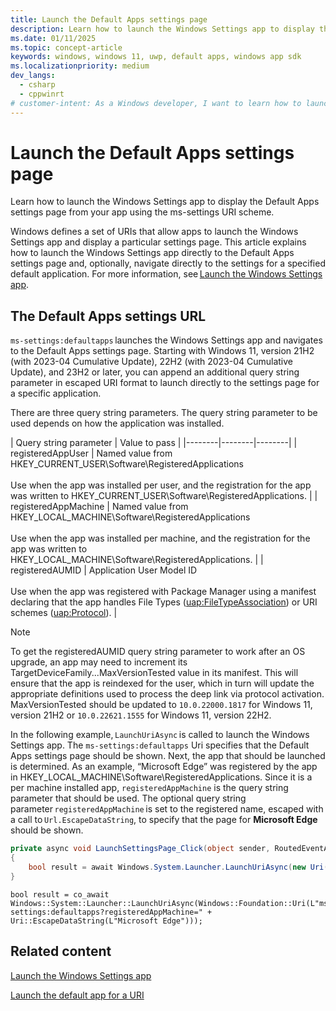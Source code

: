 ```yaml
---
title: Launch the Default Apps settings page
description: Learn how to launch the Windows Settings app to display the Default Apps settings page from your app using the ms-settings URI scheme.
ms.date: 01/11/2025
ms.topic: concept-article
keywords: windows, windows 11, uwp, default apps, windows app sdk
ms.localizationpriority: medium
dev_langs:
  - csharp
  - cppwinrt
# customer-intent: As a Windows developer, I want to learn how to launch the Windows Settings app to display the Default Apps settings page from my app.
---
```


# Launch the Default Apps settings page

Learn how to launch the Windows Settings app to display the Default Apps settings page from your app using the ms-settings URI scheme.

Windows defines a set of URIs that allow apps to launch the Windows Settings app and display a particular settings page. This article explains how to launch the Windows Settings app directly to the Default Apps settings page and, optionally, navigate directly to the settings for a specified default application. For more information, see [Launch the Windows Settings app](launch-settings-app.md).

## The Default Apps settings URL

`ms-settings:defaultapps` launches the Windows Settings app and navigates to the Default Apps settings page. Starting with Windows 11, version 21H2 (with 2023-04 Cumulative Update), 22H2 (with 2023-04 Cumulative Update), and 23H2 or later, you can append an additional query string parameter in escaped URI format to launch directly to the settings page for a specific application.

There are three query string parameters. The query string parameter to be used depends on how the application was installed.

| Query string parameter | Value to pass |
|--------|--------|--------|
| registeredAppUser | Named value from HKEY_CURRENT_USER\Software\RegisteredApplications<br/><br/>Use when the app was installed per user, and the registration for the app was written to HKEY_CURRENT_USER\Software\RegisteredApplications. |
| registeredAppMachine | Named value from HKEY_LOCAL_MACHINE\Software\RegisteredApplications<br/><br/>Use when the app was installed per machine, and the registration for the app was written to HKEY_LOCAL_MACHINE\Software\RegisteredApplications. |
| registeredAUMID | Application User Model ID <br/><br/>Use when the app was registered with Package Manager using a manifest declaring that the app handles File Types ([uap:FileTypeAssociation](/uwp/schemas/appxpackage/uapmanifestschema/element-uap-filetypeassociation)) or URI schemes ([uap:Protocol](/uwp/schemas/appxpackage/uapmanifestschema/element-uap-protocol)). |

>[!NOTE]
>To get the registeredAUMID query string parameter to work after an OS upgrade, an app may need to increment its TargetDeviceFamily...MaxVersionTested value in its manifest. This will ensure that the app is reindexed for the user, which in turn will update the appropriate definitions used to process the deep link via protocol activation. MaxVersionTested should be updated to `10.0.22000.1817` for Windows 11, version 21H2 or `10.0.22621.1555` for Windows 11, version 22H2.

In the following example, `LaunchUriAsync` is called to launch the Windows Settings app. The `ms-settings:defaultapps` Uri specifies that the Default Apps settings page should be shown. Next, the app that should be launched is determined. As an example, “Microsoft Edge” was registered by the app in HKEY_LOCAL_MACHINE\Software\RegisteredApplications. Since it is a per machine installed app, `registeredAppMachine` is the query string parameter that should be used. The optional query string parameter `registeredAppMachine` is set to the registered name, escaped with a call to `Url.EscapeDataString`, to specify that the page for **Microsoft Edge** should be shown.

```csharp
private async void LaunchSettingsPage_Click(object sender, RoutedEventArgs e)
{
    bool result = await Windows.System.Launcher.LaunchUriAsync(new Uri("ms-settings:defaultapps?registeredAppMachine=" + Uri.EscapeDataString(("Microsoft Edge")));
}
```

```cppwinrt
bool result = co_await Windows::System::Launcher::LaunchUriAsync(Windows::Foundation::Uri(L"ms-settings:defaultapps?registeredAppMachine=" + Uri::EscapeDataString(L"Microsoft Edge")));
```

## Related content

[Launch the Windows Settings app](launch-settings-app.md)

[Launch the default app for a URI](launch-default-app.md)
